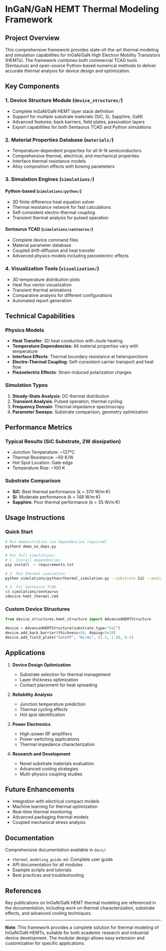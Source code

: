 # InGaN/GaN HEMT Thermal Modeling Framework

## Project Overview

This comprehensive framework provides state-of-the-art thermal modeling and simulation capabilities for InGaN/GaN High Electron Mobility Transistors (HEMTs). The framework combines both commercial TCAD tools (Sentaurus) and open-source Python-based numerical methods to deliver accurate thermal analysis for device design and optimization.

## Key Components

### 1. **Device Structure Module** (`device_structures/`)
- Complete InGaN/GaN HEMT layer stack definition
- Support for multiple substrate materials (SiC, Si, Sapphire, GaN)
- Advanced features: back barriers, field plates, passivation layers
- Export capabilities for both Sentaurus TCAD and Python simulations

### 2. **Material Properties Database** (`materials/`)
- Temperature-dependent properties for all III-N semiconductors
- Comprehensive thermal, electrical, and mechanical properties
- Interface thermal resistance models
- Alloy composition effects with bowing parameters

### 3. **Simulation Engines** (`simulations/`)

#### Python-based (`simulations/python/`)
- 3D finite difference heat equation solver
- Thermal resistance network for fast calculations
- Self-consistent electro-thermal coupling
- Transient thermal analysis for pulsed operation

#### Sentaurus TCAD (`simulations/sentaurus/`)
- Complete device command files
- Material parameter database
- Coupled drift-diffusion and heat transfer
- Advanced physics models including piezoelectric effects

### 4. **Visualization Tools** (`visualization/`)
- 3D temperature distribution plots
- Heat flux vector visualization
- Transient thermal animations
- Comparative analysis for different configurations
- Automated report generation

## Technical Capabilities

### Physics Models
- **Heat Transfer**: 3D heat conduction with Joule heating
- **Temperature Dependencies**: All material properties vary with temperature
- **Interface Effects**: Thermal boundary resistance at heterojunctions
- **Electro-Thermal Coupling**: Self-consistent carrier transport and heat flow
- **Piezoelectric Effects**: Strain-induced polarization charges

### Simulation Types
1. **Steady-State Analysis**: DC thermal distribution
2. **Transient Analysis**: Pulsed operation, thermal cycling
3. **Frequency Domain**: Thermal impedance spectroscopy
4. **Parameter Sweeps**: Substrate comparison, geometry optimization

## Performance Metrics

### Typical Results (SiC Substrate, 2W dissipation)
- Junction Temperature: ~127°C
- Thermal Resistance: ~50 K/W
- Hot Spot Location: Gate edge
- Temperature Rise: ~100 K

### Substrate Comparison
- **SiC**: Best thermal performance (k = 370 W/m·K)
- **Si**: Moderate performance (k = 148 W/m·K)  
- **Sapphire**: Poor thermal performance (k = 35 W/m·K)

## Usage Instructions

### Quick Start
```bash
# Run demonstration (no dependencies required)
python3 demo_no_deps.py

# For full simulations:
# 1. Install dependencies
pip install -r requirements.txt

# 2. Run thermal simulation
python simulations/python/thermal_simulation.py --substrate SiC --analysis all

# 3. For Sentaurus TCAD
cd simulations/sentaurus
sdevice hemt_thermal.cmd
```

### Custom Device Structures
```python
from device_structures.hemt_structure import AdvancedHEMTStructure

device = AdvancedHEMTStructure(substrate_type="SiC")
device.add_back_barrier(thickness=50, doping=5e18)
device.add_field_plate("GateFP", "Ni/Au", (1.5, 2.0), 0.2)
```

## Applications

1. **Device Design Optimization**
   - Substrate selection for thermal management
   - Layer thickness optimization
   - Contact placement for heat spreading

2. **Reliability Analysis**
   - Junction temperature prediction
   - Thermal cycling effects
   - Hot spot identification

3. **Power Electronics**
   - High-power RF amplifiers
   - Power switching applications
   - Thermal impedance characterization

4. **Research and Development**
   - Novel substrate materials evaluation
   - Advanced cooling strategies
   - Multi-physics coupling studies

## Future Enhancements

- Integration with electrical compact models
- Machine learning for thermal optimization
- Real-time thermal monitoring
- Advanced packaging thermal models
- Coupled mechanical stress analysis

## Documentation

Comprehensive documentation available in `docs/`:
- `thermal_modeling_guide.md`: Complete user guide
- API documentation for all modules
- Example scripts and tutorials
- Best practices and troubleshooting

## References

Key publications on InGaN/GaN HEMT thermal modeling are referenced in the documentation, including work on thermal characterization, substrate effects, and advanced cooling techniques.

---

**Note**: This framework provides a complete solution for thermal modeling of InGaN/GaN HEMTs, suitable for both academic research and industrial device development. The modular design allows easy extension and customization for specific applications.